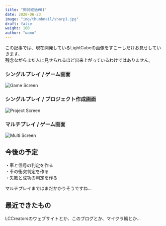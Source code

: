 ```yaml
---
title: "開発経過#01"
date: 2020-06-23
image: "img/thumbnail/sharp1.jpg"
draft: false
weight: 100
author: "wamo"
---
```

この記事では、現在開発しているLightCubeの画像をすこーしだけお見せしていきます。  
残念ながらまだ人に見せられるほど出来上がっているわけではありません。

### シングルプレイ / ゲーム画面
![Game Screen](/img/lightcube/lcdev1.png)

### シングルプレイ / プロジェクト作成画面
![Project Screen](/img/lightcube/lcdev2.png)

### マルチプレイ / ゲーム画面
![Multi Screen](/img/lightcube/lcdev3.png)

## 今後の予定
・車と信号の判定を作る  
・車の衝突判定を作る  
・失敗と成功の判定を作る  

マルチプレイまではまだかかりそうですね…

## 最近できたもの
LCCreatorsのウェブサイトとか、このブログとか、マイクラ鯖とか…